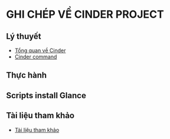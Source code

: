 # GHI CHÉP VỀ CINDER PROJECT


## Lý thuyết
- [Tổng quan về Cinder](docs/Tong_quan_ve_Cinder.md)
- [Cinder command](docs/Cinder_command.md)


## Thực hành



## Scripts install Glance 



## Tài liệu tham khảo
- [Tài liệu tham khảo](docs/Tai_lieu_tham_khao.md)